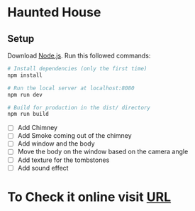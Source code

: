 # Haunted House

## Setup
Download [Node.js](https://nodejs.org/en/download/).
Run this followed commands:

``` bash
# Install dependencies (only the first time)
npm install

# Run the local server at localhost:8080
npm run dev

# Build for production in the dist/ directory
npm run build
```

- [ ] Add Chimney
- [ ] Add Smoke coming out of the chimney
- [ ] Add window and the body
- [ ] Move the body on the window based on the camera angle
- [ ] Add texture for the tombstones
- [ ] Add sound effect

# To Check it online visit [URL](https://haunted-house-treejs.vercel.app/)